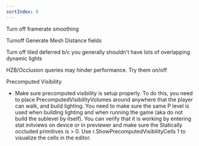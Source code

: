 ```yaml
---
sortIndex: 8
---
```


Turn off framerate smoothing

Turnoff Generate Mesh Distance fields

Turn off tiled deferred b/c you generally shouldn't have lots of overlapping dynamic lights

HZB/Occlusion queries may hinder performance. Try them on/off

Precomputed Visibility

- Make sure precomputed visibility is setup properly. To do this, you need to place PrecomputedVisibilityVolumes around anywhere that the player can walk, and build lighting. You need to make sure the same P level is used when building lighting and when running the game (aka do not build the sublevel by itself). You can verify that it is working by entering stat initviews on device or in previewer and make sure the Statically occluded primitives is > 0. Use r.ShowPrecomputedVisibilityCells 1 to visualize the cells in the editor.
